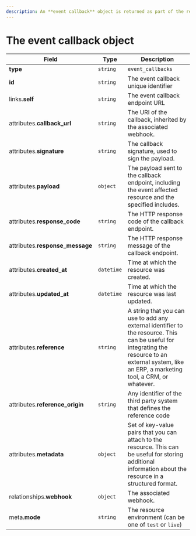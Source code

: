 ```yaml
---
description: An **event callback** object is returned as part of the response body of each successful list or retrieve API call.
---
```


# The event callback object

| Field          | Type     | Description                                  |
| -------------- | -------- | -------------------------------------------- |
| **type**       | `string` | `event_callbacks`                        |
| **id**         | `string` | The event callback unique identifier  |
| links.**self** | `string` | The event callback endpoint URL       |
| attributes.**callback_url** | `string` | The URI of the callback, inherited by the associated webhook. |
| attributes.**signature** | `string` | The callback signature, used to sign the payload. |
| attributes.**payload** | `object` | The payload sent to the callback endpoint, including the event affected resource and the specified includes. |
| attributes.**response_code** | `string` | The HTTP response code of the callback endpoint. |
| attributes.**response_message** | `string` | The HTTP response message of the callback endpoint. |
| attributes.**created_at** | `datetime` | Time at which the resource was created. |
| attributes.**updated_at** | `datetime` | Time at which the resource was last updated. |
| attributes.**reference** | `string` | A string that you can use to add any external identifier to the resource. This can be useful for integrating the resource to an external system, like an ERP, a marketing tool, a CRM, or whatever. |
| attributes.**reference_origin** | `string` | Any identifier of the third party system that defines the reference code |
| attributes.**metadata** | `object` | Set of key-value pairs that you can attach to the resource. This can be useful for storing additional information about the resource in a structured format. |
| relationships.**webhook** | `object` | The associated webhook. |
| meta.**mode** | `string` | The resource environment \(can be one of `test` or `live`\) |

